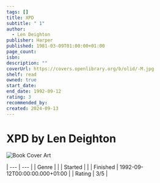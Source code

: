 ```yaml
---
tags: []
title: XPD
subtitle: " 1"
author:
  - Len Deighton
publisher: Harper
published: 1981-03-09T01:00:00+01:00
page_count: 
isbn: 
description: ""
coverUrl: https://covers.openlibrary.org/b/olid/-M.jpg
shelf: read
owned: true
start_date: 
end_date: 1992-09-12
rating: 3
recommended_by: 
created: 2024-09-13
---
```


# XPD by Len Deighton

![Book Cover Art](https://covers.openlibrary.org/b/olid/-M.jpg)


| --- | --- |
| Genre |  |
| Started |  |
| Finished | 1992-09-12T00:00:00.000+01:00 |
| Rating | 3/5 |

